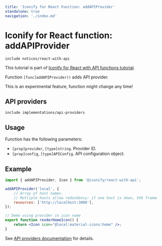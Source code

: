 ```yaml
title: 'Iconify for React Function: addAPIProvider'
standalone: true
navigation: './index.md'
```

# Iconify for React function: addAPIProvider

`include notices/react-with-api`

This tutorial is part of [Iconify for React with API functions tutorial](./index.md#functions).

Function `[func]addAPIProvider()` adds API provider.

This is an experimental feature, function might change any time!

## API providers

`include implementations/api-providers`

## Usage

Function has the following parameters:

- `[prop]provider`, `[type]string`. Provider ID.
- `[prop]config`, `[type]APIConfig`. API configuration object.

## Example

```jsx
import { addAPIProvider, Icon } from '@iconify/react-with-api';

addAPIProvider('local', {
	// Array of host names.
	// Mutliple hosts allow redundancy: if one host is down, SVG framework will query another host.
	resources: ['http://localhost:3000'],
});

// Demo using provider in icon name
export function renderHomeIcon() {
	return <Icon icon="@local:material-icons:home" />;
}
```

See [API providers documentation](../../sources/api/providers.md) for details.

